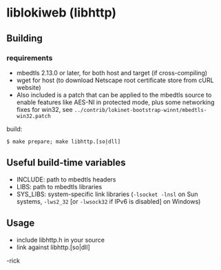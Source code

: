# liblokiweb (libhttp)

## Building

### requirements

- mbedtls 2.13.0 or later, for both host and target (if cross-compiling)
- wget for host (to download Netscape root certificate store from cURL website)
- Also included is a patch that can be applied to the mbedtls source to enable features like AES-NI in protected mode, plus some networking fixes for win32, see `../contrib/lokinet-bootstrap-winnt/mbedtls-win32.patch`

build:

    $ make prepare; make libhttp.[so|dll]

## Useful build-time variables

- INCLUDE: path to mbedtls headers
- LIBS: path to mbedtls libraries
- SYS_LIBS: system-specific link libraries (`-lsocket -lnsl` on Sun systems, `-lws2_32` [or `-lwsock32` if IPv6 is disabled] on Windows)

## Usage

- include libhttp.h in your source
- link against libhttp.[so|dll]

-rick
